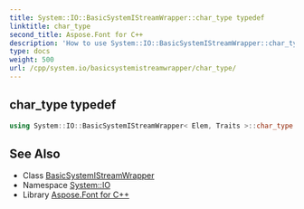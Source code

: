 ```yaml
---
title: System::IO::BasicSystemIStreamWrapper::char_type typedef
linktitle: char_type
second_title: Aspose.Font for C++
description: 'How to use System::IO::BasicSystemIStreamWrapper::char_type typedef of System::IO::BasicSystemIStreamWrapper class in C++.'
type: docs
weight: 500
url: /cpp/system.io/basicsystemistreamwrapper/char_type/
---
```

## char_type typedef




```cpp
using System::IO::BasicSystemIStreamWrapper< Elem, Traits >::char_type =  Elem
```

## See Also

* Class [BasicSystemIStreamWrapper](../)
* Namespace [System::IO](../../)
* Library [Aspose.Font for C++](../../../)
